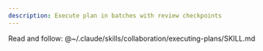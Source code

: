 ```yaml
---
description: Execute plan in batches with review checkpoints
---
```


Read and follow: @~/.claude/skills/collaboration/executing-plans/SKILL.md
